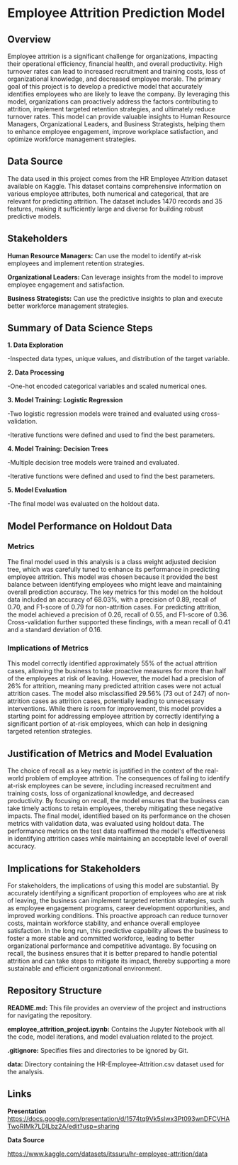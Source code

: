 # Employee Attrition Prediction Model

## Overview
Employee attrition is a significant challenge for organizations, impacting their operational efficiency, financial health, and overall productivity. High turnover rates can lead to increased recruitment and training costs, loss of organizational knowledge, and decreased employee morale. The primary goal of this project is to develop a predictive model that accurately identifies employees who are likely to leave the company. By leveraging this model, organizations can proactively address the factors contributing to attrition, implement targeted retention strategies, and ultimately reduce turnover rates. This model can provide valuable insights to Human Resource Managers, Organizational Leaders, and Business Strategists, helping them to enhance employee engagement, improve workplace satisfaction, and optimize workforce management strategies.

## Data Source
The data used in this project comes from the HR Employee Attrition dataset available on Kaggle. This dataset contains comprehensive information on various employee attributes, both numerical and categorical, that are relevant for predicting attrition. The dataset includes 1470 records and 35 features, making it sufficiently large and diverse for building robust predictive models.

## Stakeholders
**Human Resource Managers:** Can use the model to identify at-risk employees and implement retention strategies.

**Organizational Leaders:** Can leverage insights from the model to improve employee engagement and satisfaction.

**Business Strategists:** Can use the predictive insights to plan and execute better workforce management strategies.

## Summary of Data Science Steps
**1. Data Exploration**

   -Inspected data types, unique values, and distribution of the target variable.

**2. Data Processing**

   -One-hot encoded categorical variables and scaled numerical ones.

**3. Model Training: Logistic Regression**
   
   -Two logistic regression models were trained and evaluated using cross-validation.

   -Iterative functions were defined and used to find the best parameters.

**4. Model Training: Decision Trees**

   -Multiple decision tree models were trained and evaluated.

   -Iterative functions were defined and used to find the best parameters.

**5. Model Evaluation**

   -The final model was evaluated on the holdout data.

## Model Performance on Holdout Data

### Metrics
The final model used in this analysis is a class weight adjusted decision tree, which was carefully tuned to enhance its performance in predicting employee attrition. This model was chosen because it provided the best balance between identifying employees who might leave and maintaining overall prediction accuracy. The key metrics for this model on the holdout data included an accuracy of 68.03%, with a precision of 0.89, recall of 0.70, and F1-score of 0.79 for non-attrition cases. For predicting attrition, the model achieved a precision of 0.26, recall of 0.55, and F1-score of 0.36. Cross-validation further supported these findings, with a mean recall of 0.41 and a standard deviation of 0.16.

### Implications of Metrics
This model correctly identified approximately 55% of the actual attrition cases, allowing the business to take proactive measures for more than half of the employees at risk of leaving. However, the model had a precision of 26% for attrition, meaning many predicted attrition cases were not actual attrition cases. The model also misclassified 29.56% (73 out of 247) of non-attrition cases as attrition cases, potentially leading to unnecessary interventions. While there is room for improvement, this model provides a starting point for addressing employee attrition by correctly identifying a significant portion of at-risk employees, which can help in designing targeted retention strategies.

## Justification of Metrics and Model Evaluation
The choice of recall as a key metric is justified in the context of the real-world problem of employee attrition. The consequences of failing to identify at-risk employees can be severe, including increased recruitment and training costs, loss of organizational knowledge, and decreased productivity. By focusing on recall, the model ensures that the business can take timely actions to retain employees, thereby mitigating these negative impacts. The final model, identified based on its performance on the chosen metrics with validation data, was evaluated using holdout data. The performance metrics on the test data reaffirmed the model's effectiveness in identifying attrition cases while maintaining an acceptable level of overall accuracy.

## Implications for Stakeholders
For stakeholders, the implications of using this model are substantial. By accurately identifying a significant proportion of employees who are at risk of leaving, the business can implement targeted retention strategies, such as employee engagement programs, career development opportunities, and improved working conditions. This proactive approach can reduce turnover costs, maintain workforce stability, and enhance overall employee satisfaction. In the long run, this predictive capability allows the business to foster a more stable and committed workforce, leading to better organizational performance and competitive advantage. By focusing on recall, the business ensures that it is better prepared to handle potential attrition and can take steps to mitigate its impact, thereby supporting a more sustainable and efficient organizational environment.

## Repository Structure
**README.md:** This file provides an overview of the project and instructions for navigating the repository.

**employee_attrition_project.ipynb:** Contains the Jupyter Notebook with all the code, model iterations, and model evaluation related to the project.

**.gitignore:** Specifies files and directories to be ignored by Git.

**data:** Directory containing the HR-Employee-Attrition.csv dataset used for the analysis.

## Links
**Presentation** https://docs.google.com/presentation/d/1574tq9Vk5slwx3Pt093wnDFCVHATwoRIMk7LDILbz2A/edit?usp=sharing

**Data Source** 

https://www.kaggle.com/datasets/itssuru/hr-employee-attrition/data
